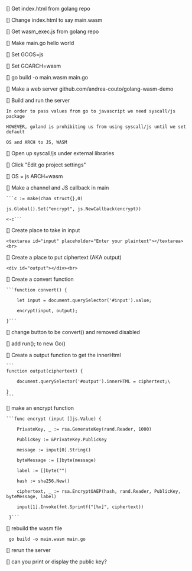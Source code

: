 [] Get index.html from golang repo

[] Change index.html to say main.wasm

[] Get wasm_exec.js from golang repo

[] Make main.go hello world

[] Set GOOS=js

[] Set GOARCH=wasm

[] go build -o main.wasm main.go

[] Make a web server github.com/andrea-couto/golang-wasm-demo

[] Build and run the server


    In order to pass values from go to javascript we need syscall/js package

    HOWEVER, goland is prohibiting us from using syscall/js until we set default

    OS and ARCH to JS, WASM


[] Open up syscall/js under external libraries

[] Click "Edit go project settings"

[] OS = js ARCH=wasm

[] Make a channel and JS callback in main

	```c := make(chan struct{},0)

	js.Global().Set("encrypt", js.NewCallback(encrypt))

	<-c```

[]  Create place to take in input

    <textarea id="input" placeholder="Enter your plaintext"></textarea><br>

[] Create a place to put ciphertext (AKA output)

    <div id="output"></div><br>

[] Create a convert function

    ```function convert() {

        let input = document.querySelector('#input').value;

        encrypt(input, output);

    }```

[] change button to be convert() and removed disabled

[] add run(); to new Go()

[] Create a output function to get the innerHtml

    ```
    function output(ciphertext) {

        document.querySelector('#output').innerHTML = ciphertext;\

    }
    ```

[] make an encrypt function

    ```func encrypt (input []js.Value) {

        PrivateKey, _ := rsa.GenerateKey(rand.Reader, 1000)

        PublicKey := &PrivateKey.PublicKey

        message := input[0].String()

        byteMessage := []byte(message)

        label := []byte("")

        hash := sha256.New()

        ciphertext, _ := rsa.EncryptOAEP(hash, rand.Reader, PublicKey, byteMessage, label)

        input[1].Invoke(fmt.Sprintf("[%x]", ciphertext))

     }```

[] rebuild the wasm file

``` go build -o main.wasm main.go```

[] rerun the server

[] can you print or display the public key?

